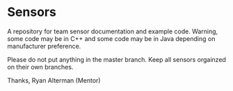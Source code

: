 # Sensors
A repository for team sensor documentation and example code. Warning, some code may be in C++ and some code may be in Java depending on manufacturer preference.

Please do not put anything in the master branch. Keep all sensors orgainzed on their own branches.

  Thanks,
  Ryan Alterman (Mentor)

